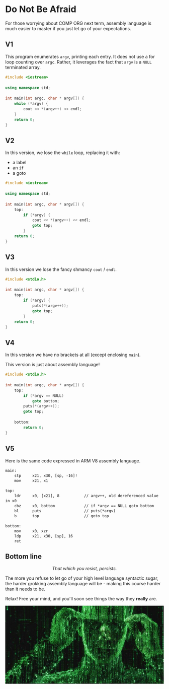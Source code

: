 # Do Not Be Afraid

For those worrying about COMP ORG next term, assembly language is much easier to master if you just let go of your expectations.

## V1

This program enumerates `argv`, printing each entry. It does not use a for loop counting over `argc`. Rather, it leverages the fact that `argv` is a `NULL` terminated array.

```c++
#include <iostream>

using namespace std;

int main(int argc, char * argv[]) {
	while (*argv) {
		cout << *(argv++) << endl;
	}
	return 0;
}
```

## V2

In this version, we lose the `while` loop, replacing it with:

* a label
* an `if`
* a goto

```c++
#include <iostream>

using namespace std;

int main(int argc, char * argv[]) {
	top:
		if (*argv) {
			cout << *(argv++) << endl;
			goto top;
		}
	return 0;
}
```

## V3

In this version we lose the fancy shmancy `cout` / `endl`. 

```c++
#include <stdio.h>

int main(int argc, char * argv[]) {
	top:
		if (*argv) {
			puts(*(argv++));
			goto top;
		}
	return 0;
}
```

## V4

In this version we have no brackets at all (except enclosing `main`).

This version is just about assembly language!

```c
#include <stdio.h>

int main(int argc, char * argv[]) {
	top:
		if (*argv == NULL)
			goto bottom;
		puts(*(argv++));
		goto top;

	bottom:
		return 0;
}
```

## V5

Here is the same code expressed in ARM V8 assembly language.

```text
main:
	stp		x21, x30, [sp, -16]!	
	mov		x21, x1

top:
	ldr		x0, [x21], 8           // argv++, old dereferenced value in x0
	cbz		x0, bottom             // if *argv == NULL goto bottom
	bl		puts                   // puts(*argv)
	b		top                    // goto top

bottom:
	mov		x0, xzr	
	ldp		x21, x30, [sp], 16	
	ret
```

## Bottom line

<center><i>That which you resist, persists.</i></center>

The more you refuse to let go of your high level language syntactic sugar, the harder grokking assembly language will be - making this course harder than it needs to be.

Relax! Free your mind, and you'll soon see things the way they **really** are.

![matrix](./m.jpg)
